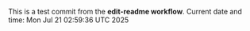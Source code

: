 This is a test commit from the **edit-readme workflow**.
Current date and time: Mon Jul 21 02:59:36 UTC 2025
